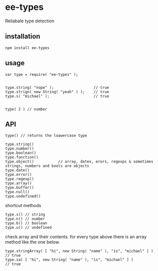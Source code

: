 # ee-types

Reliabale type detection

## installation
	
	npm install ee-types

## usage


	var type = require( "ee-types" );


	type.string( "nope" ); 					// true
	type.strign( new String( "yeah" ) ); 	// true
	type.s( "michael" ); 					// true


	type( 2 ) // number


## API

	type() // returns the loawercase type

	type.string()
	type.number()
	type.boolean()
	type.function()
	type.object() 			// array, dates, erors, regexps & sometimes strings, numbers and bools are objects
	type.date()
	type.error()
	type.regexp()
	type.array()
	type.buffer()
	type.null()
	type.undefined()

shortcut methods

	type.s() // string
	type.n() // number
	type.b() // boolean
	type.u() // undefined

check array and their contents. for every type above there is an array method like the one below.

	type.stringArray( [ "hi", new String( "name" ), "is", "michael" ] )	 // true
	type.sa( [ "hi", new String( "name" ), "is", "michael" ] )	 		 // true